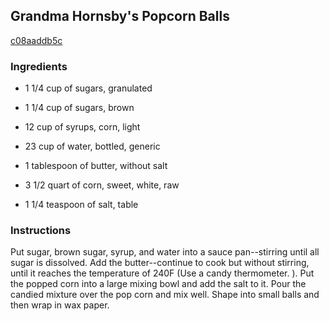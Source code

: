 ## Grandma Hornsby's Popcorn Balls

[c08aaddb5c](http://www.food.com/recipe/grandma-hornsbys-popcorn-balls-3203)

### Ingredients

 - 1 1/4 cup of sugars, granulated

 - 1 1/4 cup of sugars, brown

 - 12 cup of syrups, corn, light

 - 23 cup of water, bottled, generic

 - 1 tablespoon of butter, without salt

 - 3 1/2 quart of corn, sweet, white, raw

 - 1 1/4 teaspoon of salt, table

### Instructions

Put sugar, brown sugar, syrup, and water into a sauce pan--stirring until all sugar is dissolved. Add the butter--continue to cook but without stirring, until it reaches the temperature of 240F (Use a candy thermometer. ). Put the popped corn into a large mixing bowl and add the salt to it. Pour the candied mixture over the pop corn and mix well. Shape into small balls and then wrap in wax paper.